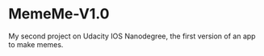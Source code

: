 # MemeMe-V1.0
My second project on Udacity IOS Nanodegree, the first version of an app to make memes.
